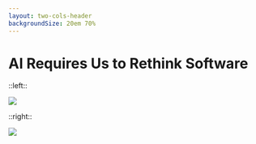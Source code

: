 ```yaml
---
layout: two-cols-header
backgroundSize: 20em 70%
---
```


# AI Requires Us to Rethink Software

::left::

![](/posw.png)

::right::

<v-click>

![](/aisw.png)

</v-click>